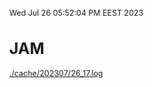 Wed Jul 26 05:52:04 PM EEST 2023
# JAM
<a href='./cache/202307/26_17.log'>./cache/202307/26_17.log</a>
